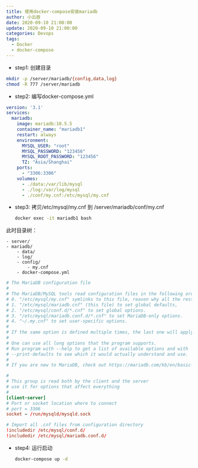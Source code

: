 ```yaml
---
title: 使用docker-compose安装mariadb
author: 小云吞
date: 2020-09-10 21:00:00
update: 2020-09-10 21:00:00
categories: Devops
tags: 
  - Docker
  - docker-compose
---
```


- step1: 创建目录
```bash
mkdir -p /server/mariadb/{config,data,log}
chmod -R 777 /server/mariadb
```

- step2: 编写docker-compose.yml

```yaml
version: '3.1'
services:
  mariadb:
    image: mariadb:10.5.5
    container_name: "mariadb1"
    restart: always
    environment:
      MYSQL_USER: "root"
      MYSQL_PASSWORD: "123456"
      MYSQL_ROOT_PASSWORD: "123456"
      TZ: "Asia/Shanghai"
    ports:
      - "3306:3306"
    volumes:
      - ./data:/var/lib/mysql
      - ./log:/var/log/mysql
      - ./conf/my.cnf:/etc/mysql/my.cnf
```

- step3: 拷贝/etc/mysql/my.cnf 到 /server/mariadb/conf/my.cnf

    ```bash
    docker exec -it mariadb1 bash
    ```

此时目录树：

    - server/
    - mariadb/
        - data/
        - log/
        - config/
            - my.cnf
        - docker-compose.yml

```conf
# The MariaDB configuration file
#
# The MariaDB/MySQL tools read configuration files in the following order:
# 0. "/etc/mysql/my.cnf" symlinks to this file, reason why all the rest is read.
# 1. "/etc/mysql/mariadb.cnf" (this file) to set global defaults,
# 2. "/etc/mysql/conf.d/*.cnf" to set global options.
# 3. "/etc/mysql/mariadb.conf.d/*.cnf" to set MariaDB-only options.
# 4. "~/.my.cnf" to set user-specific options.
#
# If the same option is defined multiple times, the last one will apply.
#
# One can use all long options that the program supports.
# Run program with --help to get a list of available options and with
# --print-defaults to see which it would actually understand and use.
#
# If you are new to MariaDB, check out https://mariadb.com/kb/en/basic-mariadb-articles/

#
# This group is read both by the client and the server
# use it for options that affect everything
#
[client-server]
# Port or socket location where to connect
# port = 3306
socket = /run/mysqld/mysqld.sock

# Import all .cnf files from configuration directory
!includedir /etc/mysql/conf.d/
!includedir /etc/mysql/mariadb.conf.d/

```

- step4: 运行启动

    ```bash
    docker-compose up -d
    ``` 